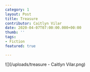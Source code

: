 ```yaml
---
category: 1
layout: Post
title: Treasure
contributor: Caitlyn Vilar
date: 2020-04-07T07:00:00.000+00:00
thumb: ''
tags: 
- Fiction
featured: true

---
```

![](/uploads/treasure - Caitlyn Vilar.png)